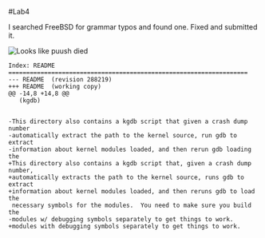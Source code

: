 #Lab4

I searched FreeBSD for grammar typos and found one. Fixed and submitted it.

![Looks like puush died](http://puu.sh/knOWE/b4c844ee54.png)

```
Index: README
===================================================================
--- README	(revision 288219)
+++ README	(working copy)
@@ -14,8 +14,8 @@
   (kgdb) 
 
 
-This directory also contains a kgdb script that given a crash dump number
-automatically extract the path to the kernel source, run gdb to extract
-information about kernel modules loaded, and then rerun gdb loading the
+This directory also contains a kgdb script that, given a crash dump number,
+automatically extracts the path to the kernel source, runs gdb to extract
+information about kernel modules loaded, and then reruns gdb to load the
 necessary symbols for the modules.  You need to make sure you build the
-modules w/ debugging symbols separately to get things to work.
+modules with debugging symbols separately to get things to work.
```
